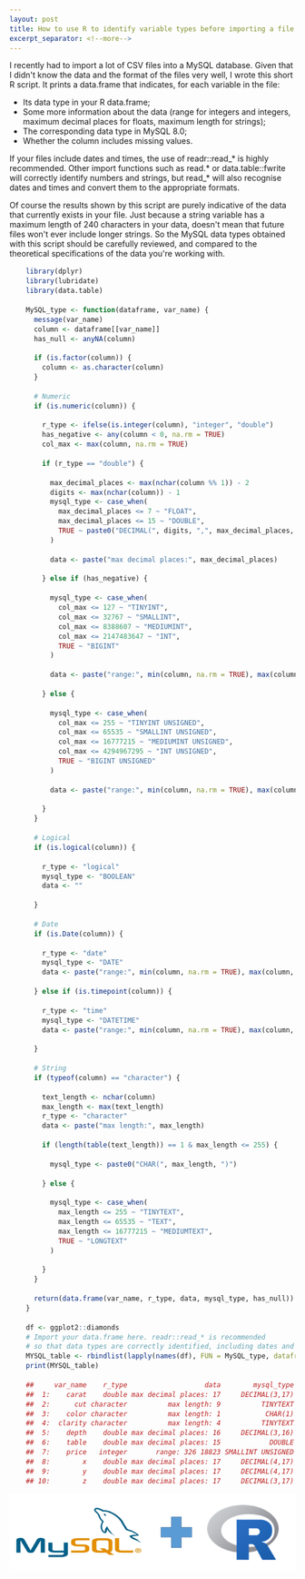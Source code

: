 ```yaml
---
layout: post
title: How to use R to identify variable types before importing a file to MySQL
excerpt_separator: <!--more-->
---
```


I recently had to import a lot of CSV files into a MySQL database. Given
that I didn't know the data and the format of the files very well, I
wrote this short R script. It prints a data.frame that indicates, for
each variable in the file:

-   Its data type in your R data.frame;
-   Some more information about the data (range for integers and
    integers, maximum decimal places for floats, maximum length for
    strings);
-   The corresponding data type in MySQL 8.0;
-   Whether the column includes missing values.

<!--more-->

If your files include dates and times, the use of readr::read\_\* is
highly recommended. Other import functions such as read.\* or
data.table::fwrite will correctly identify numbers and strings, but
read\_\* will also recognise dates and times and convert them to the
appropriate formats.

Of course the results shown by this script are purely indicative of the
data that currently exists in your file. Just because a string variable
has a maximum length of 240 characters in your data, doesn't mean that
future files won't ever include longer strings. So the MySQL data types
obtained with this script should be carefully reviewed, and compared to
the theoretical specifications of the data you're working with.

```r
    library(dplyr)
    library(lubridate)
    library(data.table)

    MySQL_type <- function(dataframe, var_name) {
      message(var_name)
      column <- dataframe[[var_name]]
      has_null <- anyNA(column)
      
      if (is.factor(column)) {
        column <- as.character(column)
      }
      
      # Numeric
      if (is.numeric(column)) {
        
        r_type <- ifelse(is.integer(column), "integer", "double")
        has_negative <- any(column < 0, na.rm = TRUE)
        col_max <- max(column, na.rm = TRUE)
        
        if (r_type == "double") {
          
          max_decimal_places <- max(nchar(column %% 1)) - 2
          digits <- max(nchar(column)) - 1
          mysql_type <- case_when(
            max_decimal_places <= 7 ~ "FLOAT",
            max_decimal_places <= 15 ~ "DOUBLE",
            TRUE ~ paste0("DECIMAL(", digits, ",", max_decimal_places, ")")
          )
          
          data <- paste("max decimal places:", max_decimal_places)
          
        } else if (has_negative) {
          
          mysql_type <- case_when(
            col_max <= 127 ~ "TINYINT",
            col_max <= 32767 ~ "SMALLINT",
            col_max <= 8388607 ~ "MEDIUMINT",
            col_max <= 2147483647 ~ "INT",
            TRUE ~ "BIGINT"
          )
          
          data <- paste("range:", min(column, na.rm = TRUE), max(column, na.rm = TRUE))
          
        } else {
          
          mysql_type <- case_when(
            col_max <= 255 ~ "TINYINT UNSIGNED",
            col_max <= 65535 ~ "SMALLINT UNSIGNED",
            col_max <= 16777215 ~ "MEDIUMINT UNSIGNED",
            col_max <= 4294967295 ~ "INT UNSIGNED",
            TRUE ~ "BIGINT UNSIGNED"
          )
          
          data <- paste("range:", min(column, na.rm = TRUE), max(column, na.rm = TRUE))
          
        }
      }
      
      # Logical
      if (is.logical(column)) {
        
        r_type <- "logical"
        mysql_type <- "BOOLEAN"
        data <- ""
        
      }
      
      # Date
      if (is.Date(column)) {
        
        r_type <- "date"
        mysql_type <- "DATE"
        data <- paste("range:", min(column, na.rm = TRUE), max(column, na.rm = TRUE))
        
      } else if (is.timepoint(column)) {
        
        r_type <- "time"
        mysql_type <- "DATETIME"
        data <- paste("range:", min(column, na.rm = TRUE), max(column, na.rm = TRUE))
        
      }
      
      # String
      if (typeof(column) == "character") {
        
        text_length <- nchar(column)
        max_length <- max(text_length)
        r_type <- "character"
        data <- paste("max length:", max_length)
        
        if (length(table(text_length)) == 1 & max_length <= 255) {
          
          mysql_type <- paste0("CHAR(", max_length, ")")
          
        } else {
          
          mysql_type <- case_when(
            max_length <= 255 ~ "TINYTEXT",
            max_length <= 65535 ~ "TEXT",
            max_length <= 16777215 ~ "MEDIUMTEXT",
            TRUE ~ "LONGTEXT"
          )
          
        }
      }
      
      return(data.frame(var_name, r_type, data, mysql_type, has_null))
    }

    df <- ggplot2::diamonds
    # Import your data.frame here. readr::read_* is recommended
    # so that data types are correctly identified, including dates and times 
    MYSQL_table <- rbindlist(lapply(names(df), FUN = MySQL_type, dataframe = df))
    print(MYSQL_table)

    ##     var_name    r_type                   data        mysql_type has_null
    ##  1:    carat    double max decimal places: 17     DECIMAL(3,17)    FALSE
    ##  2:      cut character          max length: 9          TINYTEXT    FALSE
    ##  3:    color character          max length: 1           CHAR(1)    FALSE
    ##  4:  clarity character          max length: 4          TINYTEXT    FALSE
    ##  5:    depth    double max decimal places: 16     DECIMAL(3,16)    FALSE
    ##  6:    table    double max decimal places: 15            DOUBLE    FALSE
    ##  7:    price   integer       range: 326 18823 SMALLINT UNSIGNED    FALSE
    ##  8:        x    double max decimal places: 17     DECIMAL(4,17)    FALSE
    ##  9:        y    double max decimal places: 17     DECIMAL(4,17)    FALSE
    ## 10:        z    double max decimal places: 17     DECIMAL(3,17)    FALSE
```

![MySQL + R logos](https://raw.githubusercontent.com/edomt/edomt.github.io/master/images/r_mysql_logos.png)